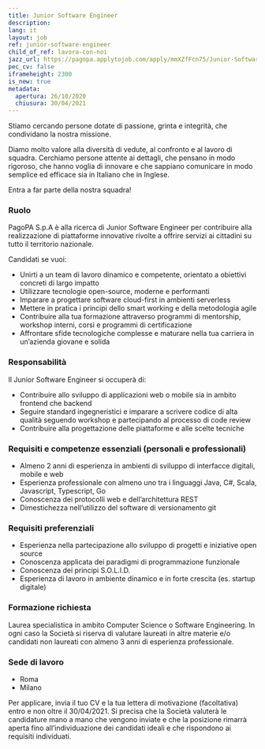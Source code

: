 ```yaml
---
title: Junior Software Engineer
description:
lang: it
layout: job
ref: junior-software-engineer
child_of_ref: lavora-con-noi
jazz_url: https://pagopa.applytojob.com/apply/mmXZfFcn75/Junior-Software-Engineer
pec_cv: false
iframeheight: 2300
is_new: true
metadata:
  apertura: 26/10/2020
  chiusura: 30/04/2021
---
```


Stiamo cercando persone dotate di passione, grinta e integrità, che condividano la nostra missione.

Diamo molto valore alla diversità di vedute, al confronto e al lavoro di squadra. Cerchiamo persone attente ai dettagli, che pensano in modo rigoroso, che hanno voglia di innovare e che sappiano comunicare in modo semplice ed efficace sia in Italiano che in Inglese.

Entra a far parte della nostra squadra!


### Ruolo

PagoPA S.p.A è alla ricerca di Junior Software Engineer per contribuire alla realizzazione di piattaforme innovative rivolte a offrire servizi ai cittadini su tutto il territorio nazionale.

Candidati se vuoi:

* Unirti a un team di lavoro dinamico e competente, orientato a obiettivi concreti di largo impatto
* Utilizzare tecnologie open-source, moderne e performanti
* Imparare a progettare software cloud-first in ambienti serverless
* Mettere in pratica i principi dello smart working e della metodologia agile
* Contribuire alla tua formazione attraverso programmi di mentorship, workshop interni, corsi e programmi di certificazione
* Affrontare sfide tecnologiche complesse e maturare nella tua carriera in un’azienda giovane e solida


### Responsabilità

Il Junior Software Engineer si occuperà di:

* Contribuire allo sviluppo di applicazioni web o mobile sia in ambito frontend che backend
* Seguire standard ingegneristici e imparare a scrivere codice di alta qualità seguendo workshop e partecipando al processo di code review
* Contribuire alla  progettazione delle piattaforme e alle scelte tecniche


### Requisiti e competenze essenziali (personali e professionali)

* Almeno 2 anni di esperienza in ambienti di sviluppo di interfacce digitali, mobile e web
* Esperienza professionale con almeno uno tra i linguaggi Java, C#, Scala, Javascript, Typescript, Go
* Conoscenza dei protocolli web e dell’architettura REST
* Dimestichezza nell’utilizzo del software di versionamento git


### Requisiti preferenziali

* Esperienza nella partecipazione allo sviluppo di progetti e iniziative open source
* Conoscenza applicata dei paradigmi di programmazione funzionale
* Conoscenza dei principi S.O.L.I.D.
* Esperienza di lavoro in ambiente dinamico e in forte crescita (es. startup digitale)


### Formazione richiesta

Laurea specialistica in ambito Computer Science o Software Engineering. In ogni caso la Società si riserva di valutare laureati in altre materie e/o candidati non laureati con almeno 3 anni di  esperienza professionale. 


### Sede di lavoro

* Roma
* Milano

Per applicare, invia il tuo CV e la tua lettera di motivazione (facoltativa) entro e non oltre il 30/04/2021. Si precisa che la Società valuterà le candidature mano a mano che vengono inviate e che la posizione rimarrà aperta fino all’individuazione dei candidati ideali e che rispondono ai requisiti individuati.
